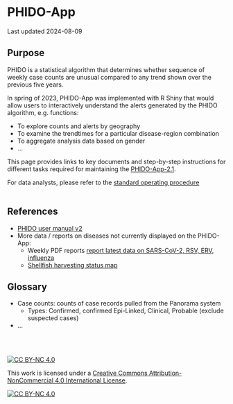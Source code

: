 # PHIDO-App

Last updated 2024-08-09

## Purpose

PHIDO is a statistical algorithm that determines whether sequence of weekly case counts are unusual compared to any trend shown over the previous five years. 

In spring of 2023, PHIDO-App was implemented with R Shiny that would allow users to interactively understand the alerts generated by the PHIDO algorithm, e.g. functions:
- To explore counts and alerts by geography
- To examine the trendtimes for a particular disease-region combination
- To aggregate analysis data based on gender
- ...  

This page provides links to key documents and step-by-step instructions for different tasks required for maintaining the [PHIDO-App-2.1](https://bccdc.shinyapps.io/PHIDO/).

For data analysts, please refer to the [standard operating procedure](sop.md)
<br><br>


## References

- [PHIDO user manual v2](https://healthbc.sharepoint.com/sites/BCCDCDataAnalyticsServicePHSA/_layouts/15/download.aspx?SourceUrl=/sites/BCCDCDataAnalyticsServicePHSA/Epidemiological%20Methods/PHIDO%20user%20manual%20V2%20for%20sharepoint.pdf)
- More data / reports on diseases not currently displayed on the PHIDO-App:
    - Weekly PDF reports [report latest data on SARS-CoV-2, RSV, ERV, influenza](http://www.bccdc.ca/Health-Info-Site/Documents/Respiratory_data/respiratory_surveillance_2024-10-03.pdf)
    - [Shellfish harvesting status map](http://www.bccdc.ca/health-professionals/professional-resources/shellfish-harvesting-sites-status-map)


## Glossary

- Case counts: counts of case records pulled from the Panorama system
    - Types: Confirmed, confirmed Epi-Linked, Clinical, Probable (exclude suspected cases)
- ... 


<br><br>

[![CC BY-NC 4.0][cc-by-nc-shield]][cc-by-nc]

This work is licensed under a
[Creative Commons Attribution-NonCommercial 4.0 International License][cc-by-nc].

[![CC BY-NC 4.0][cc-by-nc-image]][cc-by-nc]

[cc-by-nc]: https://creativecommons.org/licenses/by-nc/4.0/
[cc-by-nc-image]: https://licensebuttons.net/l/by-nc/4.0/88x31.png
[cc-by-nc-shield]: https://img.shields.io/badge/License-CC%20BY--NC%204.0-lightgrey.svg

